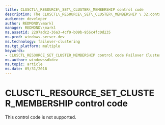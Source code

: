 ```yaml
---
title: CLUSCTL\_RESOURCE\_SET\_CLUSTER\_MEMBERSHIP control code
description: The CLUSCTL\_RESOURCE\_SET\_CLUSTER\_MEMBERSHIP \ 32;control code is reserved for internal use only.
audience: developer
author: REDMOND\\markl
manager: REDMOND\\markl
ms.assetid: 2297adc2-36a3-4cf9-b09b-956c4fc0d235
ms.prod: windows-server-dev
ms.technology: failover-clustering
ms.tgt_platform: multiple
keywords:
- CLUSCTL_RESOURCE_SET_CLUSTER_MEMBERSHIP control code Failover Cluster
ms.author: windowssdkdev
ms.topic: article
ms.date: 05/31/2018
---
```


# CLUSCTL\_RESOURCE\_SET\_CLUSTER\_MEMBERSHIP control code

This control code is not supported.

 

 




